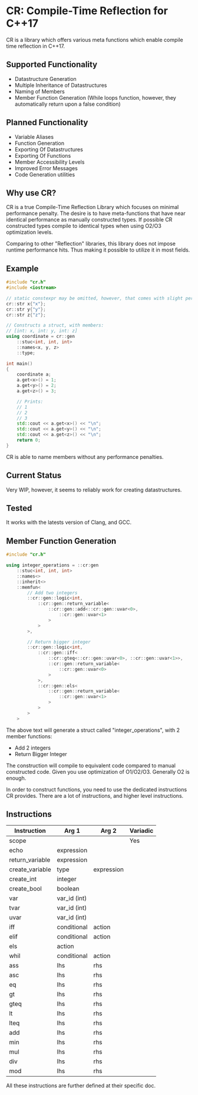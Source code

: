 # CR: Compile-Time Reflection for C++17

CR is a library which offers various meta functions which enable compile time reflection in C++17.

## Supported Functionality

- Datastructure Generation
- Multiple Inheritance of Datastructures
- Naming of Members
- Member Function Generation (While loops function, however, they automatically return upon a false condition)

## Planned Functionality

- Variable Aliases
- Function Generation
- Exporting Of Datastructures
- Exporting Of Functions
- Member Accessibility Levels
- Improved Error Messages
- Code Generation utilities

## Why use CR?

CR is a true Compile-Time Reflection Library which focuses on minimal performance penalty.
The desire is to have meta-functions that have near identical performance as manually constructed types.
If possible CR constructed types compile to identical types when using O2/O3 optimization levels.

Comparing to other "Reflection" libraries, this library does not impose runtime performance hits.
Thus making it possible to utilize it in most fields.

## Example

```C++
#include "cr.h"
#include <iostream>

// static constexpr may be omitted, however, that comes with slight performance penalty
cr::str x{"x"};
cr::str y{"y"};
cr::str z{"z"};

// Constructs a struct, with members:
// [int: x, int: y, int: z]
using coordinate = cr::gen
    ::stuc<int, int, int>
    ::names<x, y, z>
    ::type;    

int main()
{
    coordinate a;
    a.get<x>() = 1;
    a.get<y>() = 2;
    a.get<z>() = 3;

    // Prints:
    // 1
    // 2
    // 3
    std::cout << a.get<x>() << "\n";
    std::cout << a.get<y>() << "\n";
    std::cout << a.get<z>() << "\n";
    return 0;
}
```

CR is able to name members without any performance penalties.

## Current Status

Very WIP, however, it seems to reliably work for creating datastructures.

## Tested

It works with the latests version of Clang, and GCC.

## Member Function Generation
```C++
#include "cr.h"

using integer_operations = ::cr:gen
    ::stuc<int, int, int>
    ::names<>
    ::inherit<>
    ::memfun<
        // Add two integers
        ::cr::gen::logic<int,
            ::cr::gen::return_variable<
                ::cr::gen::add<::cr::gen::uvar<0>,
                    ::cr::gen::uvar<1>
                >
            >
        >,

        // Return bigger integer
        ::cr::gen::logic<int,
            ::cr::gen::iff<
                ::cr::gteq<::cr::gen::uvar<0>, ::cr::gen::uvar<1>>,
                ::cr::gen::return_variable<
                    ::cr::gen::uvar<0>
                >
            >,
            ::cr::gen::els<
                ::cr::gen::return_variable<
                    ::cr::gen::uvar<1>
                >
            >
        >
    >
```

The above text will generate a struct called "integer_operations", with 2 member functions:
- Add 2 integers
- Return Bigger Integer

The construction will compile to equivalent code compared to manual constructed code. Given you use optimization of O1/O2/O3. Generally O2 is enough.

In order to construct functions, you need to use the dedicated instructions CR provides. There are a lot of instructions, and higher level instructions.

## Instructions

| Instruction | Arg 1 | Arg 2 | Variadic |
|---|---|---|---|
| scope ||| Yes
| echo | expression
| return_variable | expression
| create_variable | type | expression 
| create_int | integer
| create_bool | boolean
| var | var_id (int)
| tvar | var_id (int)
| uvar | var_id (int)
| iff | conditional | action
| elif | conditional | action
| els | action
| whil | conditional | action
| ass | lhs | rhs
| asc | lhs | rhs
| eq | lhs | rhs
| gt | lhs | rhs
| gteq | lhs | rhs
| lt | lhs | rhs
| lteq | lhs | rhs
| add | lhs | rhs
| min | lhs | rhs
| mul | lhs | rhs
| div | lhs | rhs
| mod | lhs | rhs

All these instructions are further defined at their specific doc.
